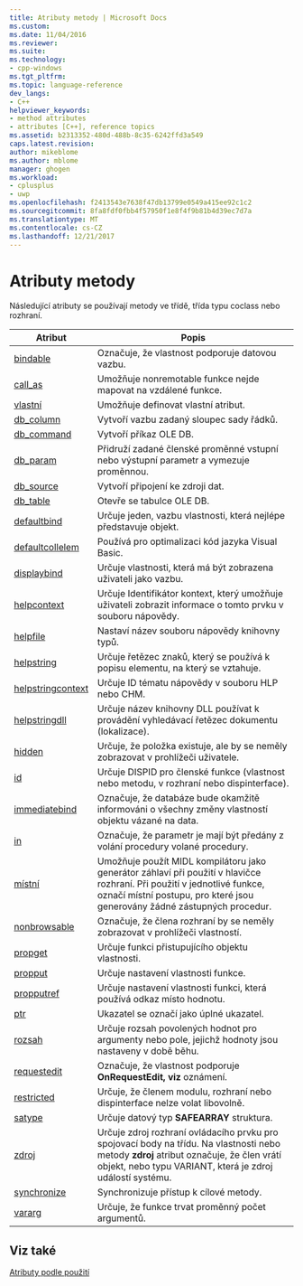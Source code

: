```yaml
---
title: Atributy metody | Microsoft Docs
ms.custom: 
ms.date: 11/04/2016
ms.reviewer: 
ms.suite: 
ms.technology:
- cpp-windows
ms.tgt_pltfrm: 
ms.topic: language-reference
dev_langs:
- C++
helpviewer_keywords:
- method attributes
- attributes [C++], reference topics
ms.assetid: b2313352-480d-488b-8c35-6242ffd3a549
caps.latest.revision: 
author: mikeblome
ms.author: mblome
manager: ghogen
ms.workload:
- cplusplus
- uwp
ms.openlocfilehash: f2413543e7638f47db13799e0549a415ee92c1c2
ms.sourcegitcommit: 8fa8fdf0fbb4f57950f1e8f4f9b81b4d39ec7d7a
ms.translationtype: MT
ms.contentlocale: cs-CZ
ms.lasthandoff: 12/21/2017
---
```

# <a name="method-attributes"></a>Atributy metody
Následující atributy se používají metody ve třídě, třída typu coclass nebo rozhraní.  
  
|Atribut|Popis|  
|---------------|-----------------|  
|[bindable](../windows/bindable.md)|Označuje, že vlastnost podporuje datovou vazbu.|  
|[call_as](../windows/call-as.md)|Umožňuje nonremotable funkce nejde mapovat na vzdálené funkce.|  
|[vlastní](../windows/custom-cpp.md)|Umožňuje definovat vlastní atribut.|  
|[db_column](../windows/db-column.md)|Vytvoří vazbu zadaný sloupec sady řádků.|  
|[db_command](../windows/db-command.md)|Vytvoří příkaz OLE DB.|  
|[db_param](../windows/db-param.md)|Přidruží zadané členské proměnné vstupní nebo výstupní parametr a vymezuje proměnnou.|  
|[db_source](../windows/db-source.md)|Vytvoří připojení ke zdroji dat.|  
|[db_table](../windows/db-table.md)|Otevře se tabulce OLE DB.|  
|[defaultbind](../windows/defaultbind.md)|Určuje jeden, vazbu vlastnosti, která nejlépe představuje objekt.|  
|[defaultcollelem](../windows/defaultcollelem.md)|Používá pro optimalizaci kód jazyka Visual Basic.|  
|[displaybind](../windows/displaybind.md)|Určuje vlastnosti, která má být zobrazena uživateli jako vazbu.|  
|[helpcontext](../windows/helpcontext.md)|Určuje Identifikátor kontext, který umožňuje uživateli zobrazit informace o tomto prvku v souboru nápovědy.|  
|[helpfile](../windows/helpfile.md)|Nastaví název souboru nápovědy knihovny typů.|  
|[helpstring](../windows/helpstring.md)|Určuje řetězec znaků, který se používá k popisu elementu, na který se vztahuje.|  
|[helpstringcontext](../windows/helpstringcontext.md)|Určuje ID tématu nápovědy v souboru HLP nebo CHM.|  
|[helpstringdll](../windows/helpstringdll.md)|Určuje název knihovny DLL používat k provádění vyhledávací řetězec dokumentu (lokalizace).|  
|[hidden](../windows/hidden.md)|Určuje, že položka existuje, ale by se neměly zobrazovat v prohlížeči uživatele.|  
|[id](../windows/id.md)|Určuje DISPID pro členské funkce (vlastnost nebo metodu, v rozhraní nebo dispinterface).|  
|[immediatebind](../windows/immediatebind.md)|Označuje, že databáze bude okamžitě informováni o všechny změny vlastností objektu vázané na data.|  
|[in](../windows/in-cpp.md)|Označuje, že parametr je mají být předány z volání procedury volané procedury.|  
|[místní](../windows/local-cpp.md)|Umožňuje použít MIDL kompilátoru jako generátor záhlaví při použití v hlavičce rozhraní. Při použití v jednotlivé funkce, označí místní postupu, pro které jsou generovány žádné zástupných procedur.|  
|[nonbrowsable](../windows/nonbrowsable.md)|Označuje, že člena rozhraní by se neměly zobrazovat v prohlížeči vlastností.|  
|[propget](../windows/propget.md)|Určuje funkci přistupujícího objektu vlastnosti.|  
|[propput](../windows/propput.md)|Určuje nastavení vlastnosti funkce.|  
|[propputref](../windows/propputref.md)|Určuje nastavení vlastnosti funkci, která používá odkaz místo hodnotu.|  
|[ptr](../windows/ptr.md)|Ukazatel se označí jako úplné ukazatel.|  
|[rozsah](../windows/range-cpp.md)|Určuje rozsah povolených hodnot pro argumenty nebo pole, jejichž hodnoty jsou nastaveny v době běhu.|  
|[requestedit](../windows/requestedit.md)|Označuje, že vlastnost podporuje **OnRequestEdit, viz** oznámení.|  
|[restricted](../windows/restricted.md)|Určuje, že členem modulu, rozhraní nebo dispinterface nelze volat libovolně.|  
|[satype](../windows/satype.md)|Určuje datový typ **SAFEARRAY** struktura.|  
|[zdroj](../windows/source-cpp.md)|Určuje zdroj rozhraní ovládacího prvku pro spojovací body na třídu. Na vlastnosti nebo metody **zdroj** atribut označuje, že člen vrátí objekt, nebo typu VARIANT, která je zdroj událostí systému.|  
|[synchronize](../windows/synchronize.md)|Synchronizuje přístup k cílové metody.|  
|[vararg](../windows/vararg.md)|Určuje, že funkce trvat proměnný počet argumentů.|  
  
## <a name="see-also"></a>Viz také  
 [Atributy podle použití](../windows/attributes-by-usage.md)